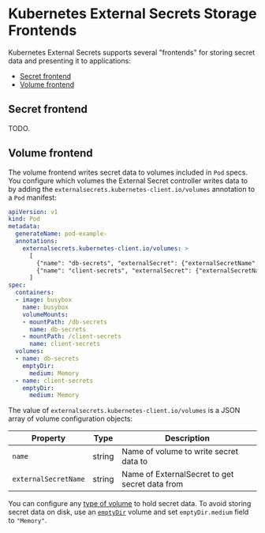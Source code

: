 # Kubernetes External Secrets Storage Frontends

Kubernetes External Secrets supports several "frontends" for storing
secret data and presenting it to applications:

* [Secret frontend](#secret-frontend)
* [Volume frontend](#volume-frontend)

## Secret frontend

TODO.

## Volume frontend

The volume frontend writes secret data to volumes included in `Pod`
specs. You configure which volumes the External Secret controller
writes data to by adding the
`externalsecrets.kubernetes-client.io/volumes` annotation to a `Pod`
manifest:

```yaml
apiVersion: v1
kind: Pod
metadata:
  generateName: pod-example-
  annotations:
    externalsecrets.kubernetes-client.io/volumes: >
      [
        {"name": "db-secrets", "externalSecret": {"externalSecretName": "db-secrets"}},
        {"name": "client-secrets", "externalSecret": {"externalSecretName": "client-secrets"}}
      ]
spec:
  containers:
  - image: busybox
    name: busybox
    volumeMounts:
    - mountPath: /db-secrets
      name: db-secrets
    - mountPath: /client-secrets
      name: client-secrets
  volumes:
  - name: db-secrets
    emptyDir:
      medium: Memory
  - name: client-secrets
    emptyDir:
      medium: Memory
```

The value of `externalsecrets.kubernetes-client.io/volumes` is a JSON
array of volume configuration objects:

|Property|Type|Description|
|--------|----|-----------|
|`name`|string|Name of volume to write secret data to|
|`externalSecretName`|string|Name of ExternalSecret to get secret data from|

You can configure any [type of
volume](https://kubernetes.io/docs/concepts/storage/volumes/#types-of-volumes)
to hold secret data. To avoid storing secret data on disk,
use an
[`emptyDir`](https://kubernetes.io/docs/concepts/storage/volumes/#emptydir)
volume and set `emptyDir.medium` field to `"Memory"`.
